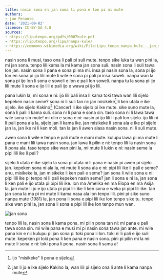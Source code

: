 ```yaml
---
title: nasin sona en jan sona li pona e lon pi mi mute
authors:
- jan Penanto
date: '2021-09-02'
license: CC-BY-SA 4.0
sources:
- https://liputenpo.org/pdfs/0007kule.pdf
- https://liputenpo.org/lipu/nanpa-kule/
- https://commons.wikimedia.org/wiki/File:Lipu_tenpo_nanpa_kule_-_jan_sona.png
---
```


nasin sona li musi, taso ona li pali pi suli mute. tenpo sike luka tu wan pini la, mi jan sona. tenpo lili kama la mi kama jan sona suli. nasin sona li suli tawa lon jan. nasin sona li pana e sona pi ma mi. insa pi nasin sona la, sona pi ijo lon en sona pi ijo lili mute li wile e sona pi pali pi insa soweli. nanpa wan la sona pi ijo lon li sona e soweli e lon e pali lon soweli. nanpa tu la sona pi ijo lili mute li sona e ijo lili e pali ijo e wawa pi ijo lili.

pana lukin la, mi sona e ni: ijo lili pali insa li kama toki tawa wan lili sijelo kepeken nasin seme? sona ni li suli tan ni: jan misikeke[^1] li ken utala e ike sijelo. ike sijelo Kakino[^2] (Cancer) li ike sijelo pi ike mute. sike suno mute la, sona li pali li kama suli. sona ni li pana e sona sin. taso sona ni li lawa tawa wile sona sin mute! mi olin e sona e ni: nasin pi ijo lili li pali lon sijelo. ijo lili ni li pali pona ala la, sijelo jan li kama ike. jan misikeke li sona ala e ike pi sijelo jan la, jan ike ni li ken moli. tan la jan li awen alasa nasin sona. ni li suli mute.

[^1]: ijo "misikeke" li pona e sijelo
[^2]: jan li jo e ike sijelo Kakino la, wan lili pi sijelo ona li ante li kama nanpa mute

awen sona li wile e tenpo e pali mute e mani mute. kulupu lawa pi ma mute li pana e mani lili tawa nasin sona. jan lawa li pilin e ni: tenpo lili la nasin sona li pona ala. taso tenpo sike wan pini la, mi mute li lukin e ni: nasin seme la pipi lili ike li pali?

sijelo li utala e ike sijelo la sona pi utala ni li pana e nasin pi awen pi sijelo jan. kepeken sona ni ala la, mi mute li sona ala e ni: pipi lili ike li pali e seme? anu, misikeke la, jan misikeke li ken pali e seme? jan sona li wile sona e ni: pipi lili ike pi tenpo ni li pali kepeken nasin seme? jan li sona e ni la, jan sona li ken pali e ijo utala pi pipi lili ike. lon ma Amelika en ma Elopa en ma Asija la, jan mute li jo e ijo utala pi pipi lili ike li ken sona e weka pi pipi lili ike. tan jan sona la ma pi mi mute li kama nasa ala lon tenpo lili. pini pi sike suno nanpa mute (1981) la, jan pona li sona e pipi lili ike lon tenpo sike tu. tenpo sike wan pini la, jan sona li sona e pipi lili ike lon tenpo mun wan.

![jan sona](https://upload.wikimedia.org/wikipedia/commons/8/82/Lipu_tenpo_nanpa_kule_-_jan_sona.png)

tenpo lili la, nasin sona li kama pona. mi pilin pona tan ni: mi pana e pali tawa sona sin. mi wile pana e musi mi pi nasin sona tawa jan ante. mi wile pana kin e ni: kulupu pi jan sona pi toki pona li lon. toki ni li pali e ijo suli mute. kepeken pi toki pona li ken pana e nasin sona. pini pi pilin mi la mi mute li sona e ni: toki pona li pona. nasin sona li sama a!